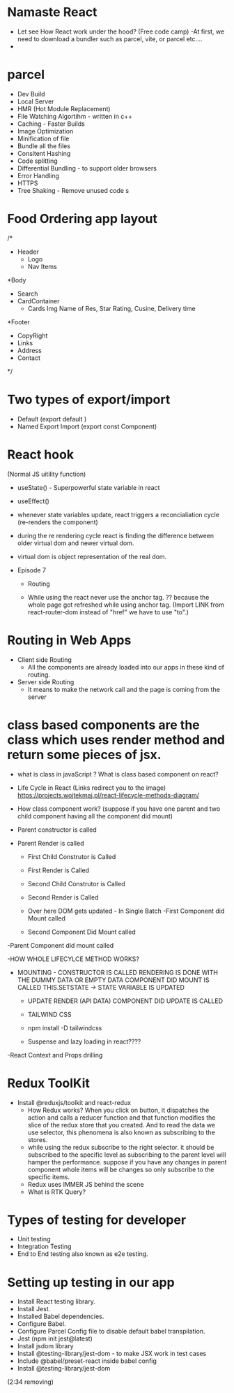 # Namaste React

- Let see How React work under the hood? (Free code camp)
  -At first, we need to download a bundler such as parcel, vite, or parcel etc....
-

# parcel

- Dev Build
- Local Server
- HMR (Hot Module Replacement)
- File Watching Algortihm - written in c++
- Caching - Faster Builds
- Image Optimization
- Minification of file
- Bundle all the files
- Consitent Hashing
- Code splitting
- Differential Bundling - to support older browsers
- Error Handling
- HTTPS
- Tree Shaking - Remove unused code s

# Food Ordering app layout

/\*

- Header
  - Logo
  - Nav Items

\*Body

- Search
- CardContainer
  - Cards
    Img
    Name of Res, Star Rating, Cusine, Delivery time

\*Footer

- CopyRight
- Links
- Address
- Contact

\*/

# Two types of export/import

- Default (export default <component name>)
- Named Export Import (export const Component)

# React hook

(Normal JS uitility function)

- useState() - Superpowerful state variable in react
- useEffect()

- whenever state variables update, react triggers a reconcialiation cycle (re-renders the component)

- during the re rendering cycle react is finding the difference between older virtual dom and newer virtual dom.

- virtual dom is object representation of the real dom.

- Episode 7

  - Routing

  - While using the react never use the anchor tag. ?? because the whole page got refreshed while using anchor tag. (Import LINK from react-router-dom instead of "href" we have to use "to".)

# Routing in Web Apps

- Client side Routing
  - All the components are already loaded into our apps in these kind of routing.
- Server side Routing
  - It means to make the network call and the page is coming from the server

# class based components are the class which uses render method and return some pieces of jsx.

- what is class in javaScript ? What is class based component on react?

- Life Cycle in React (Links redirect you to the image)
  https://projects.wojtekmaj.pl/react-lifecycle-methods-diagram/

- How class component work? (suppose if you have one parent and two child component having all the component did mount)

- Parent constructor is called
- Parent Render is called

  - First Child Construtor is Called
  - First Render is Called

  - Second Child Construtor is Called
  - Second Render is Called

  - Over here DOM gets updated - In Single Batch
    -First Component did Mount called
  - Second Component Did Mount called

-Parent Component did mount called

-HOW WHOLE LIFECYLCE METHOD WORKS?

- MOUNTING -
  CONSTRUCTOR IS CALLED
  RENDERING IS DONE WITH THE DUMMY DATA OR EMPTY DATA
  <JSX IS RETURNED>
  COMPONENT DID MOUNT IS CALLED
  <API IS CALLED>
  THIS.SETSTATE -> STATE VARIABLE IS UPDATED

  - UPDATE
    RENDER (API DATA)
    <JSX DATA IS FILLED WITH API DATA>
    COMPONENT DID UPDATE IS CALLED

  - TAILWIND CSS

  - npm install -D tailwindcss

  - Suspense and lazy loading in react????

-React Context and Props drilling

# Redux ToolKit

- Install @reduxjs/toolkit and react-redux
  - How Redux works?
    When you click on button, it dispatches the action and calls a reducer function and that function modifies the slice of the redux store that you created.
    And to read the data we use selector, this phenomena is also known as subscribing to the stores.
  - while using the redux subscribe to the right selector. it should be subscribed to the specific level as subscribing to the parent level will hamper the performance. suppose if you have any changes in parent component whole items will be changes so only subscribe to the specific items.
  - Redux uses IMMER JS behind the scene
  - What is RTK Query?

# Types of testing for developer

- Unit testing
- Integration Testing
- End to End testing also known as e2e testing.

# Setting up testing in our app

- Install React testing library.
- Install Jest.
- Installed Babel dependencies.
- Configure Babel.
- Configure Parcel Config file to disable default babel transpilation.
- Jest (npm init jest@latest)
- Install jsdom library
- Install @testing-library/jest-dom - to make JSX work in test cases
- Include @babel/preset-react inside babel config
- Install @testing-library/jest-dom

(2:34 removing)
